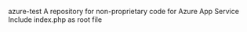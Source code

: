 azure-test
A repository for non-proprietary code for Azure App Service
Include index.php as root file

